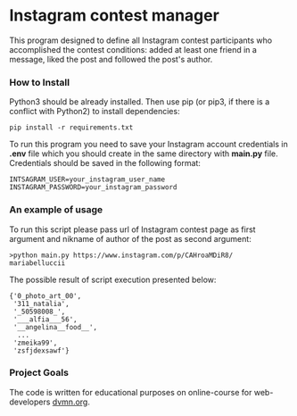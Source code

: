 # Instagram contest manager

This program designed to define all Instagram contest participants who 
accomplished the contest conditions: added at least one friend in a message, 
liked  the post and followed the post's author.

### How to Install

Python3 should be already installed. Then use pip (or pip3,
if there is a conflict with Python2) to install dependencies:
```
pip install -r requirements.txt
```
To run this program you need to save your Instagram account 
credentials in **.env** file  which you should create
in the same directory with **main.py** file.
Credentials should be saved in the following format:
```
INTSAGRAM_USER=your_instagram_user_name
INSTAGRAM_PASSWORD=your_instagram_password
```
### An example of usage
To run this script please pass url of Instagram contest page
as first argument and nikname of author of the post as second argument:
```
>python main.py https://www.instagram.com/p/CAHroaMDiR8/ mariabelluccii
```
The possible result of script execution presented below:
```
{'0_photo_art_00',
 '311_natalia',
 '_50598008_',
 '___alfia___56',
 '__angelina__food__',
  ...
 'zmeika99',
 'zsfjdexsawf'}
```

### Project Goals
The code is written for educational purposes on online-course 
for web-developers [dvmn.org](https://dvmn.org).